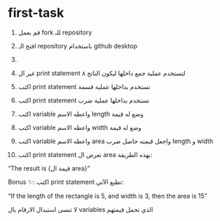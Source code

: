 # first-task
1. قم بعمل fork للـ repository
2. افتح الـ repository باستخدام github desktop
3.
3. غير ال  print statement لتستخدم عملية جمع داخلها ليكون الناتج ٨

4. اكتب print statement تستخدم بداخلها عملية قسمة

5. اكتب print statement تستخدم بداخلها عملية ضرب

6. اكتب variable واعطه الاسم length وضع له قيمة

7. اكتب variable واعطه الاسم width وضع له قيمة

8. اكتب variable واعطه الاسم area واجعل قيمته حاصل ضرب length و width 

9. اكتب print statement تعرض ال area بهذه الطريقة:

“The result is {قيمة ال area}”

Bonus ✨:
اكتب print statement تطبع الآتي:

“If the length of the rectangle is 5, and width is 3, then the area is 15”

لا تنسى استبدال الارقام بال variables الذي تحمل قيمتهم
